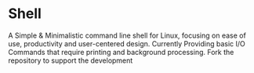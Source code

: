 # Shell
A Simple & Minimalistic command line shell for Linux, focusing on ease of use, productivity and user-centered design.
Currently Providing basic I/O Commands that require printing and background processing.
Fork the repository to support the development
